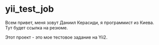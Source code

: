 ﻿# yii_test_job

Всем привет, меня зовут Даниил Керасиди, я программист из Киева.
Тут будет ссылка на резюме.

Этот проект - это мое тестовое задание на Yii2.
